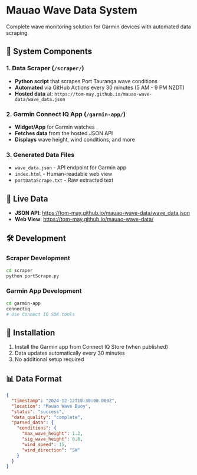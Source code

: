 # Mauao Wave Data System

Complete wave monitoring solution for Garmin devices with automated data scraping.

## 🌊 System Components

### 1. Data Scraper (`/scraper/`)
- **Python script** that scrapes Port Tauranga wave conditions
- **Automated** via GitHub Actions every 30 minutes (5 AM - 9 PM NZDT)
- **Hosted data** at: `https://tom-may.github.io/mauao-wave-data/wave_data.json`

### 2. Garmin Connect IQ App (`/garmin-app/`)
- **Widget/App** for Garmin watches
- **Fetches data** from the hosted JSON API
- **Displays** wave height, wind conditions, and more

### 3. Generated Data Files
- `wave_data.json` - API endpoint for Garmin app
- `index.html` - Human-readable web view
- `portDataScrape.txt` - Raw extracted text

## 🔗 Live Data
- **JSON API**: https://tom-may.github.io/mauao-wave-data/wave_data.json
- **Web View**: https://tom-may.github.io/mauao-wave-data/

## 🛠️ Development

### Scraper Development
```bash
cd scraper
python portScrape.py
```

### Garmin App Development
```bash
cd garmin-app
connectiq
# Use Connect IQ SDK tools
```

## 📱 Installation
1. Install the Garmin app from Connect IQ Store (when published)
2. Data updates automatically every 30 minutes
3. No additional setup required

## 📊 Data Format
```json
{
  "timestamp": "2024-12-12T10:30:00.000Z",
  "location": "Mauao Wave Buoy",
  "status": "success",
  "data_quality": "complete",
  "parsed_data": {
    "conditions": {
      "max_wave_height": 1.2,
      "sig_wave_height": 0.8,
      "wind_speed": 15,
      "wind_direction": "SW"
    }
  }
}
```
